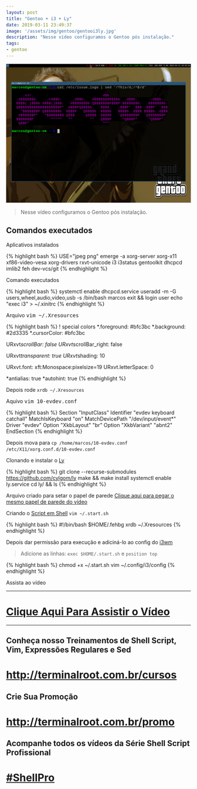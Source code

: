 ```yaml
---
layout: post
title: "Gentoo + i3 + Ly"
date: 2019-03-11 23:49:37
image: '/assets/img/gentoo/gentooi3ly.jpg'
description: "Nesse vídeo configuramos o Gentoo pós instalação."
tags:
- gentoo
---
```


![Gentoo i3 Ly Screenshot](/assets/img/gentoo/gentooi3ly.jpg)

> Nesse vídeo configuramos o Gentoo pós instalação.

## Comandos executados

Aplicativos instalados

{% highlight bash %}
USE="jpeg png" emerge -a xorg-server xorg-x11 xf86-video-vesa xorg-drivers rxvt-unicode i3 i3status gentoolkit dhcpcd imlib2 feh dev-vcs/git
{% endhighlight %}

Comando executados

{% highlight bash %}
systemctl enable dhcpcd.service
useradd -m -G users,wheel,audio,video,usb -s /bin/bash marcos
exit && login user
echo "exec i3" > ~/.xinitrc
{% endhighlight %}

Arquivo <kbd>vim ~/.Xresources</kbd>

{% highlight bash %}
! special colors
*.foreground:  #bfc3bc
*.background:  #2d3335
*.cursorColor:  #bfc3bc

URxvt*scrollBar:         false
URxvt*scrollBar_right:   false

URxvt*transparent:       true
URxvt*shading:       10

URxvt.font: xft:Monospace:pixelsize=19
URxvt.letterSpace: 0

*antialias:  true
*autohint:   true
{% endhighlight %}

Depois rode `xrdb ~/.Xresources`

Aquivo <kbd>vim 10-evdev.conf</kbd>

{% highlight bash %}
Section "InputClass"
    Identifier "evdev keyboard catchall"
    MatchIsKeyboard "on"
    MatchDevicePath "/dev/input/event*"
    Driver "evdev"
    Option "XkbLayout" "br"
    Option "XkbVariant" "abnt2"
EndSection
{% endhighlight %}

Depois mova para `cp /home/marcos/10-evdev.conf /etc/X11/xorg.conf.d/10-evdev.conf`

Clonando e instalar o [Ly](https://github.com/cylgom/ly)

{% highlight bash %}
git clone --recurse-submodules https://github.com/cylgom/ly
make && make install
systemctl enable ly.service
cd ly/ && ls
{% endhighlight %}

Arquivo criado para setar o papel de parede [Clique aqui para pegar o mesmo papel de parede do vídeo](https://i.imgur.com/xZsf2Et.jpg)

Criando o [Script em Shell](http://terminalroot.com.br/shell) `vim ~/.start.sh`

{% highlight bash %}
#!/bin/bash
$HOME/.fehbg
xrdb ~/.Xresources
{% endhighlight %}

Depois dar permissão para execução e adiciná-lo ao config do [i3wm](https://i3wm.org/)

> Adicione as linhas: `exec $HOME/.start.sh` e `position top`

{% highlight bash %}
chmod +x ~/.start.sh
vim ~/.config/i3/config
{% endhighlight %}

Assista ao vídeo

***

# [Clique Aqui Para Assistir o Vídeo](https://youtu.be/tLDXUsSUEeA)

***

## Conheça nosso Treinamentos de Shell Script, Vim, Expressões Regulares e Sed
# <http://terminalroot.com.br/cursos>

## Crie Sua Promoção
# <http://terminalroot.com.br/promo>

## Acompanhe todos os vídeos da **Série Shell Script Profissional**
# [#ShellPro](http://bit.ly/shell-pro-root)

<script async src="https://pagead2.googlesyndication.com/pagead/js/adsbygoogle.js"></script>

<!-- Informat -->
<ins class="adsbygoogle"
 style="display:block"
 data-ad-client="ca-pub-2838251107855362"
 data-ad-slot="2327980059"
 data-ad-format="auto"
 data-full-width-responsive="true"></ins>

<script>
(adsbygoogle = window.adsbygoogle || []).push({});
</script>



